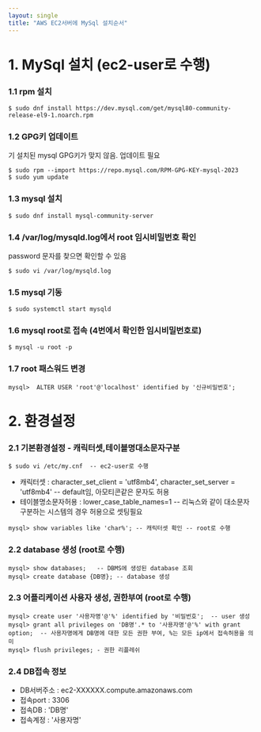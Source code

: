 ```yaml
---
layout: single
title: "AWS EC2서버에 MySql 설치순서"
---
```

# 1. MySql 설치 (ec2-user로 수행)
### 1.1 rpm 설치
```
$ sudo dnf install https://dev.mysql.com/get/mysql80-community-release-el9-1.noarch.rpm
```

### 1.2 GPG키 업데이트 
기 설치된 mysql GPG키가 맞지 않음. 업데이트 필요
```
$ sudo rpm --import https://repo.mysql.com/RPM-GPG-KEY-mysql-2023
$ sudo yum update
```

### 1.3 mysql 설치
```
$ sudo dnf install mysql-community-server
```

### 1.4 /var/log/mysqld.log에서 root 임시비밀번호 확인
password 문자를 찾으면 확인할 수 있음
```
$ sudo vi /var/log/mysqld.log
```

### 1.5 mysql 기동
```
$ sudo systemctl start mysqld
```

### 1.6 mysql root로 접속 (4번에서 확인한 임시비밀번호로)
```
$ mysql -u root -p
```

### 1.7 root 패스워드 변경
```
mysql>  ALTER USER 'root'@'localhost' identified by '신규비밀번호';
```
# 2. 환경설정
### 2.1 기본환경설정 - 캐릭터셋,테이블명대소문자구분
```
$ sudo vi /etc/my.cnf  -- ec2-user로 수행
```

* 캐릭터셋 : character_set_client = 'utf8mb4', character_set_server = 'utf8mb4'  --  default임,  아모티콘같은 문자도 허용
* 테이블명소문자허용 : lower_case_table_names=1  -- 리눅스와 같이 대소문자 구분하는 시스템의 경우 허용으로 셋팅필요

```
mysql> show variables like 'char%'; -- 캐릭터셋 확인 -- root로 수행
```

### 2.2 database 생성 (root로 수행)
```
mysql> show databases;   -- DBMS에 생성된 database 조회
mysql> create database {DB명}; -- database 생성
```

### 2.3 어플리케이션 사용자 생성, 권한부여 (root로 수행)
```
mysql> create user '사용자명'@'%' identified by '비밀번호';  -- user 생성
mysql> grant all privileges on 'DB명'.* to '사용자명'@'%' with grant option;  -- 사용자명에게 DB명에 대한 모든 권한 부여, %는 모든 ip에서 접속허용을 의미
mysql> flush privileges; - 권한 리플레쉬
```

### 2.4 DB접속 정보
- DB서버주소 : ec2-XXXXXX.compute.amazonaws.com
- 접속port : 3306
- 접속DB : 'DB명'
- 접속계정 : '사용자명'
